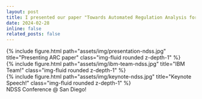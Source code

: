 ```yaml
---
layout: post
title: I presented our paper "Towards Automated Regulation Analysis for Effective Privacy Compliance" at NDSS'24, San Diego!
date: 2024-02-28
inline: false
related_posts: false
---
```



<div class="row justify-content-sm-center">
    <div class="col-sm-8 mt-3 mt-md-0">
        {% include figure.html path="assets/img/presentation-ndss.jpg" title="Presenting ARC paper" class="img-fluid rounded z-depth-1" %}
    </div>
    <div class="col-sm-4 mt-3 mt-md-0">
        {% include figure.html path="assets/img/ibm-team-ndss.jpg" title="IBM Team!" class="img-fluid rounded z-depth-1" %}
    </div>
    <div class="col-sm-4 mt-3 mt-md-0">
        {% include figure.html path="assets/img/keynote-ndss.jpg" title="Keynote Speech!" class="img-fluid rounded z-depth-1" %}
    </div>
</div>
<div class="caption">
    NDSS Conference @ San Diego!
</div>